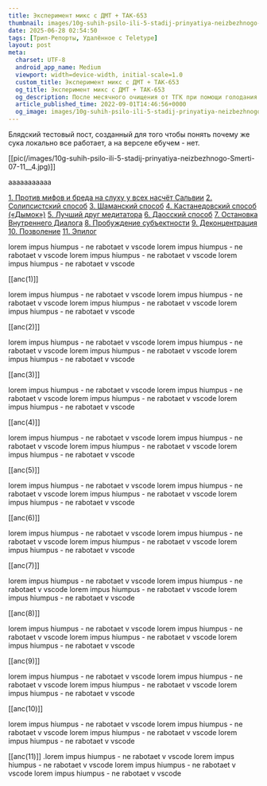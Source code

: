 ```yaml
---
title: Эксперимент микс с ДMT + TAK-653
thumbnail: images/10g-suhih-psilo-ili-5-stadij-prinyatiya-neizbezhnogo-Smerti-07-11__4.jpg
date: 2025-06-28 02:54:50
tags: [Трип-Репорты, Удалённое с Teletype]
layout: post
meta:
  charset: UTF-8
  android_app_name: Medium
  viewport: width=device-width, initial-scale=1.0
  custom_title: Эксперимент микс с ДMT + TAK-653
  og_title: Эксперимент микс с ДMT + TAK-653
  og_description: После месячного очищения от ТГК при помощи голодания и тренировок я решил попробовать микродозинг ДМТ, который в прошлом помогал мне справиться с HPPD и тревожностью. В этот раз я решил добавить TAK и посмотреть, какой будет результат.
  article_published_time: 2022-09-01T14:46:56+0000
  og_image: images/10g-suhih-psilo-ili-5-stadij-prinyatiya-neizbezhnogo-Smerti-07-11__4.jpg
---
```




Блядский тестовый пост, созданный для того чтобы понять почему же сука локально все работает, а на верселе ебучем - нет.


<!-- Код для вставки изображения -->
[[pic(/images/10g-suhih-psilo-ili-5-stadij-prinyatiya-neizbezhnogo-Smerti-07-11__4.jpg)]]


aaaaaaaaaaa

[1. Против мифов и бреда на слуху у всех насчёт Сальвии](#1) 
[2. Солипсистский способ](#2) 
[3. Шаманский способ](#3) 
[4. Кастанедовский способ («Дымок»)](#4) 
[5. Лучший друг медитатора](#5) 
[6. Даосский способ](#6) 
[7. Остановка Внутреннего Диалога](#7) 
[8. Пробуждение субъектности](#8) 
[9. Деконцентрация](#9) 
[10. Позволение](#10) 
[11. Эпилог](#11) 




lorem impus hiumpus - ne rabotaet v vscode 
lorem impus hiumpus - ne rabotaet v vscode 
lorem impus hiumpus - ne rabotaet v vscode 
lorem impus hiumpus - ne rabotaet v vscode 

[[anc(1)]]

lorem impus hiumpus - ne rabotaet v vscode 
lorem impus hiumpus - ne rabotaet v vscode 
lorem impus hiumpus - ne rabotaet v vscode 
lorem impus hiumpus - ne rabotaet v vscode 

[[anc(2)]]

lorem impus hiumpus - ne rabotaet v vscode 
lorem impus hiumpus - ne rabotaet v vscode 
lorem impus hiumpus - ne rabotaet v vscode 
lorem impus hiumpus - ne rabotaet v vscode 

[[anc(3)]]

lorem impus hiumpus - ne rabotaet v vscode 
lorem impus hiumpus - ne rabotaet v vscode 
lorem impus hiumpus - ne rabotaet v vscode 
lorem impus hiumpus - ne rabotaet v vscode 

[[anc(4)]]

lorem impus hiumpus - ne rabotaet v vscode 
lorem impus hiumpus - ne rabotaet v vscode 
lorem impus hiumpus - ne rabotaet v vscode 
lorem impus hiumpus - ne rabotaet v vscode 

[[anc(5)]]

lorem impus hiumpus - ne rabotaet v vscode 
lorem impus hiumpus - ne rabotaet v vscode 
lorem impus hiumpus - ne rabotaet v vscode 
lorem impus hiumpus - ne rabotaet v vscode 

[[anc(6)]]

lorem impus hiumpus - ne rabotaet v vscode 
lorem impus hiumpus - ne rabotaet v vscode 
lorem impus hiumpus - ne rabotaet v vscode 
lorem impus hiumpus - ne rabotaet v vscode 

[[anc(7)]]

lorem impus hiumpus - ne rabotaet v vscode 
lorem impus hiumpus - ne rabotaet v vscode 
lorem impus hiumpus - ne rabotaet v vscode 
lorem impus hiumpus - ne rabotaet v vscode 

[[anc(8)]]

lorem impus hiumpus - ne rabotaet v vscode 
lorem impus hiumpus - ne rabotaet v vscode 
lorem impus hiumpus - ne rabotaet v vscode 
lorem impus hiumpus - ne rabotaet v vscode 

[[anc(9)]]

lorem impus hiumpus - ne rabotaet v vscode 
lorem impus hiumpus - ne rabotaet v vscode 
lorem impus hiumpus - ne rabotaet v vscode 
lorem impus hiumpus - ne rabotaet v vscode 

[[anc(10)]]

lorem impus hiumpus - ne rabotaet v vscode 
lorem impus hiumpus - ne rabotaet v vscode 
lorem impus hiumpus - ne rabotaet v vscode 
lorem impus hiumpus - ne rabotaet v vscode 

[[anc(11)]]
.lorem impus hiumpus - ne rabotaet v vscode 
lorem impus hiumpus - ne rabotaet v vscode 
lorem impus hiumpus - ne rabotaet v vscode 
lorem impus hiumpus - ne rabotaet v vscode 
